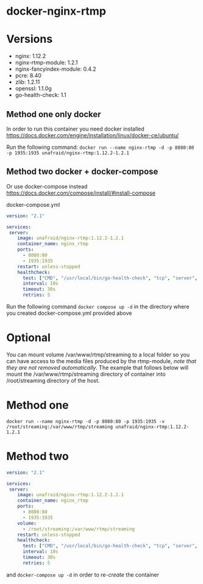 # docker-nginx-rtmp

# Versions
- nginx: 1.12.2
- nginx-rtmp-module: 1.2.1
- nginx-fancyindex-module: 0.4.2
- pcre: 8.40
- zlib: 1.2.11
- openssl: 1.1.0g
- go-health-check: 1.1

## Method one only docker
In order to run this container you need docker installed https://docs.docker.com/engine/installation/linux/docker-ce/ubuntu/

Run the following command: `docker run --name nginx-rtmp -d -p 8080:80 -p 1935:1935 unafraid/nginx-rtmp:1.12.2-1.2.1`

## Method two docker + docker-compose
Or use docker-compose instead https://docs.docker.com/compose/install/#install-compose

docker-compose.yml
```yaml
version: "2.1"

services:
 server:
    image: unafraid/nginx-rtmp:1.12.2-1.2.1
    container_name: nginx_rtmp
    ports:
      - 8080:80
      - 1935:1935
    restart: unless-stopped
    healthcheck:
      test: ["CMD", "/usr/local/bin/go-health-check", "tcp", "server", "80"]
      interval: 10s
      timeout: 30s
      retries: 5
```
Run the following command `docker compose up -d` in the directory where you created docker-compose.yml provided above


# Optional
You can mount volume /var/www/rtmp/streaming to a local folder so you can have access to the media files produced by the rtmp-module, _note that they are not removed automatically_.
The example that follows below will mount the /var/www/rtmp/streaming directory of container into /root/streaming directory of the host.

# Method one
`docker run --name nginx-rtmp -d -p 8080:80 -p 1935:1935 -v /root/streaming:/var/www/rtmp/streaming unafraid/nginx-rtmp:1.12.2-1.2.1`

# Method two
```yaml
version: "2.1"

services:
 server:
    image: unafraid/nginx-rtmp:1.12.2-1.2.1
    container_name: nginx_rtmp
    ports:
      - 8080:80
      - 1935:1935
    volume:
      - /root/streaming:/var/www/rtmp/streaming
    restart: unless-stopped
    healthcheck:
      test: ["CMD", "/usr/local/bin/go-health-check", "tcp", "server", "80"]
      interval: 10s
      timeout: 30s
      retries: 5
```

and `docker-compose up -d` in order to re-_create_ the container
